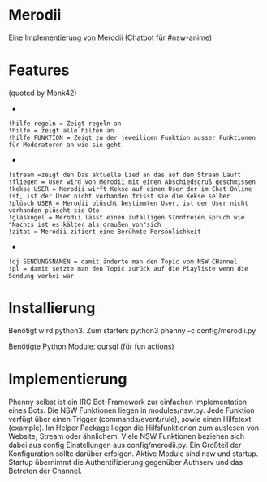 Merodii
=====================

Eine Implementierung von Merodii (Chatbot für #nsw-anime)

Features
=====================
(quoted by Monk42)

*

    !hilfe regeln = Zeigt regeln an 
    !hilfe = zeigt alle hilfen an 
    !hilfe FUNKTION = Zeigt zu der jeweiligen Funktion ausser Funktionen für Moderatoren an wie sie geht 
*

    !stream =zeigt den Das aktuelle Lied an das auf dem Stream Läuft 
    !fliegen = User wird von Merodii mit einen Abschiedsgruß geschmissen 
    !kekse USER = Merodii wirft Kekse auf einen User der im Chat Online ist, ist der User nicht vorhanden frisst sie die Kekse selber 
    !plüsch USER = Merodii plüscht bestimmten User, ist der User nicht vorhanden plüscht sie Oto 
    !glaskugel = Merodii lässt einen zufälligen SInnfreien Spruch wie "Nachts ist es kälter als draußen von"sich 
    !zitat = Merodii zitiert eine Berühmte Persönlichkeit 

*

    !dj SENDUNGSNAMEN = damit änderte man den Topic vom NSW CHannel 
    !pl = damit setzte man den Topic zurück auf die Playliste wenn die Sendung vorbei war


Installierung
=====================

Benötigt wird python3.
Zum starten: python3 phenny -c config/merodii.py

Benötigte Python Module:
oursql (für fun actions)


Implementierung
=====================

Phenny selbst ist ein IRC Bot-Framework zur einfachen Implementation eines Bots.
Die NSW Funktionen liegen in modules/nsw.py. Jede Funktion verfügt über einen Trigger (commands/event/rule), sowie einen Hilfetext (example).
Im Helper Package liegen die Hilfsfunktionen zum auslesen von Website, Stream oder ähnlichem.
Viele NSW Funktionen beziehen sich dabei aus config Einstellungen aus config/merodii.py. Ein Großteil der Konfiguration sollte darüber erfolgen.
Aktive Module sind nsw und startup. Startup übernimmt die Authentifizierung gegenüber Authserv und das Betreten der Channel.



